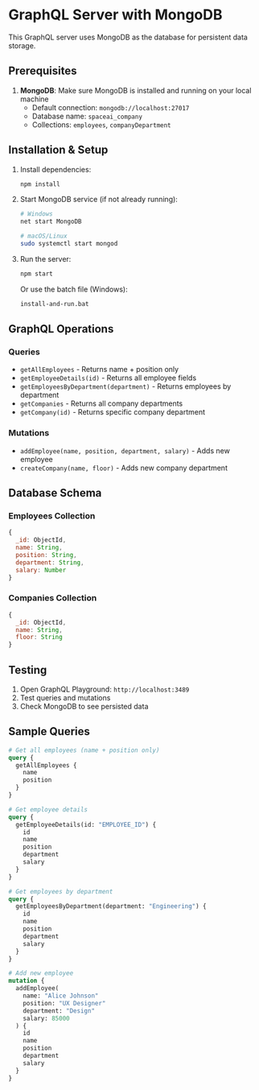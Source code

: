 # GraphQL Server with MongoDB

This GraphQL server uses MongoDB as the database for persistent data storage.

## Prerequisites

1. **MongoDB**: Make sure MongoDB is installed and running on your local machine
   - Default connection: `mongodb://localhost:27017`
   - Database name: `spaceai_company`
   - Collections: `employees`, `companyDepartment`

## Installation & Setup

1. Install dependencies:
   ```bash
   npm install
   ```

2. Start MongoDB service (if not already running):
   ```bash
   # Windows
   net start MongoDB
   
   # macOS/Linux
   sudo systemctl start mongod
   ```

3. Run the server:
   ```bash
   npm start
   ```

   Or use the batch file (Windows):
   ```bash
   install-and-run.bat
   ```

## GraphQL Operations

### Queries
- `getAllEmployees` - Returns name + position only
- `getEmployeeDetails(id)` - Returns all employee fields
- `getEmployeesByDepartment(department)` - Returns employees by department
- `getCompanies` - Returns all company departments
- `getCompany(id)` - Returns specific company department

### Mutations
- `addEmployee(name, position, department, salary)` - Adds new employee
- `createCompany(name, floor)` - Adds new company department

## Database Schema

### Employees Collection
```javascript
{
  _id: ObjectId,
  name: String,
  position: String,
  department: String,
  salary: Number
}
```

### Companies Collection
```javascript
{
  _id: ObjectId,
  name: String,
  floor: String
}
```

## Testing

1. Open GraphQL Playground: `http://localhost:3489`
2. Test queries and mutations
3. Check MongoDB to see persisted data

## Sample Queries

```graphql
# Get all employees (name + position only)
query {
  getAllEmployees {
    name
    position
  }
}

# Get employee details
query {
  getEmployeeDetails(id: "EMPLOYEE_ID") {
    id
    name
    position
    department
    salary
  }
}

# Get employees by department
query {
  getEmployeesByDepartment(department: "Engineering") {
    id
    name
    position
    department
    salary
  }
}

# Add new employee
mutation {
  addEmployee(
    name: "Alice Johnson"
    position: "UX Designer"
    department: "Design"
    salary: 85000
  ) {
    id
    name
    position
    department
    salary
  }
}
```
